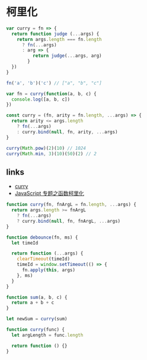 # 柯里化

```js
var curry = fn => {
  return function judge (...args) {
    return args.length === fn.length
      ? fn(...args)
      : arg => {
          return judge(...args, arg)
        }
  })
}

fn('a', 'b')('c') // ["a", "b", "c"]

var fn = curry(function(a, b, c) {
  console.log([a, b, c])
})
```

```js
const curry = (fn, arity = fn.length, ...args) => {
  return arity <= args.length
    ? fn(...args)
    : curry.bind(null, fn, arity, ...args)
}

curry(Math.pow)(2)(10) // 1024
curry(Math.min, 3)(10)(50)(2) // 2
```

## links

- [curry](https://www.30secondsofcode.org/js/s/curry)
- [JavaScript 专题之函数柯里化](https://github.com/mqyqingfeng/Blog/issues/42)

```js
function curry(fn, fnArgL = fn.length, ...args) {
  return args.length >= fnArgL
    ? fn(...args)
    ? curry.bind(null, fn, fnArgL, ...args)
}
```

```js
function debounce(fn, ms) {
  let timeId

  return function (...args) {
    clearTimeout(timeId)
    timeId = window.setTimeout(() => {
      fn.apply(this, args)
    }, ms)
  }
}
```

```js
function sum(a, b, c) {
  return a + b + c
}

let newSum = curry(sum)

function curry(func) {
  let argLength = func.length

  return function () {}
}
```
